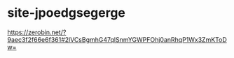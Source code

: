 # site-jpoedgsegerge
https://zerobin.net/?9aec3f2f66e6f361#2lVCsBgmhG47qlSnmYGWPFOhj0anRhqP1Wx3ZmKToDw=
